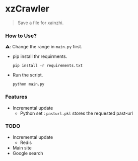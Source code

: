 # xzCrawler

> Save a file for xainzhi. 

### How to Use?

⚠️: Change the range in `main.py` first.

- pip install thr requirments.
    ```shell
    pip install -r requirements.txt
    ```
- Run the script.
    ```shell
    python main.py
    ```

### Features

- Incremental update
    - Python set : `pasturl.pkl` stores the requested past-url

### TODO

- Incremental update
    - Redis
- Main site
- Google search